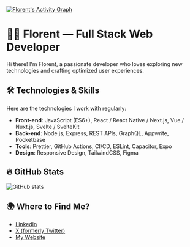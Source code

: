 
[![Florent's Activity Graph](https://github-readme-activity-graph.vercel.app/graph?username=notflorent)](https://github.com/notFlorent)

# 🧑‍💻 **Florent — Full Stack Web Developer**  

Hi there! I'm Florent, a passionate developer who loves exploring new technologies and crafting optimized user experiences.  

## 🛠️ **Technologies & Skills**  
Here are the technologies I work with regularly:  

- **Front-end**: JavaScript (ES6+), React / React Native / Next.js, Vue / Nuxt.js, Svelte / SvelteKit  
- **Back-end**: Node.js, Express, REST APIs, GraphQL, Appwrite, Pocketbase  
- **Tools**: Prettier, GitHub Actions, CI/CD, ESLint, Capacitor, Expo  
- **Design**: Responsive Design, TailwindCSS, Figma  

## 🔥 **GitHub Stats**  
![GitHub stats](https://github-readme-stats.vercel.app/api?username=notflorent&show_icons=true&theme=radical&show=reviews,prs_merged,prs_merged_percentage&hide=contribs&card_width=465)

## 🌍 **Where to Find Me?**  
- [LinkedIn](https://www.linkedin.com/in/florentazd)  
- [X (formerly Twitter)](https://x.com/_flrnt)  
- [My Website](https://florentazd.dev)  
